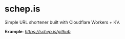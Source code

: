 # schep.is

Simple URL shortener built with Cloudflare Workers + KV.

**Example**: *https://schep.is/github*
